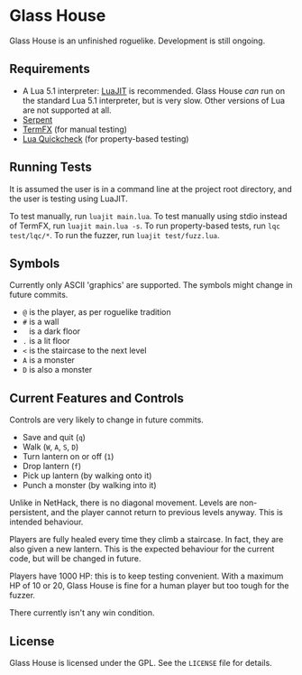# Glass House

Glass House is an unfinished roguelike. Development is still ongoing.

## Requirements

+ A Lua 5.1 interpreter: [LuaJIT](https://luajit.org) is recommended. Glass House *can* run on the standard Lua 5.1 interpreter, but is very slow. Other versions of Lua are not supported at all.
+ [Serpent](https://luarocks.org/modules/paulclinger/serpent)
+ [TermFX](https://luarocks.org/modules/gunnar_z/termfx) (for manual testing)
+ [Lua Quickcheck](https://luarocks.org/modules/primordus/lua-quickcheck) (for property-based testing)

## Running Tests

It is assumed the user is in a command line at the project root directory, and the user is testing using LuaJIT. 

To test manually, run `luajit main.lua`.
To test manually using stdio instead of TermFX, run `luajit main.lua -s`.
To run property-based tests, run `lqc test/lqc/*`.
To run the fuzzer, run `luajit test/fuzz.lua`.

## Symbols

Currently only ASCII 'graphics' are supported. The symbols might change in future commits.
+ `@` is the player, as per roguelike tradition
+ `#` is a wall
+ ` ` is a dark floor
+ `.` is a lit floor
+ `<` is the staircase to the next level
+ `A` is a monster
+ `D` is also a monster

## Current Features and Controls

Controls are very likely to change in future commits.
+ Save and quit (`q`)
+ Walk (`W`, `A`, `S`, `D`)
+ Turn lantern on or off (`1`)
+ Drop lantern (`f`)
+ Pick up lantern (by walking onto it)
+ Punch a monster (by walking into it)

Unlike in NetHack, there is no diagonal movement. Levels are non-persistent, and the player cannot return to previous levels anyway. This is intended behaviour.

Players are fully healed every time they climb a staircase. In fact, they are also given a new lantern. This is the expected behaviour for the current code, but will be changed in future.

Players have 1000 HP: this is to keep testing convenient. With a maximum HP of 10 or 20, Glass House is fine for a human player but too tough for the fuzzer.

There currently isn't any win condition.

## License

Glass House is licensed under the GPL. See the `LICENSE` file for details.
